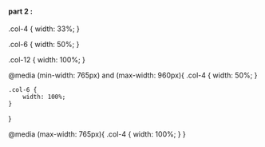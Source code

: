  #### part 2 :
<p>
 .col-4 {
    width: 33%;
}

.col-6 {
    width: 50%;
}

.col-12 {
    width: 100%;
}

@media (min-width: 765px) and (max-width: 960px){
    .col-4 {
        width: 50%;
    }

    .col-6 {
        width: 100%;
    }
}

@media (max-width: 765px){
    .col-4 {
        width: 100%;
    }
}
</p>